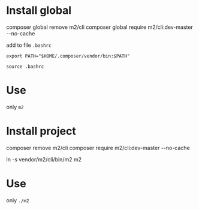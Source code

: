 # Install global
composer global remove m2/cli
composer global require m2/cli:dev-master --no-cache

add to file `.bashrc`

`export PATH="$HOME/.composer/vendor/bin:$PATH"`

`source .bashrc`

# Use
only `m2`


# Install project
composer remove m2/cli
composer require m2/cli:dev-master --no-cache

ln -s vendor/m2/cli/bin/m2 m2

# Use
only `./m2`
